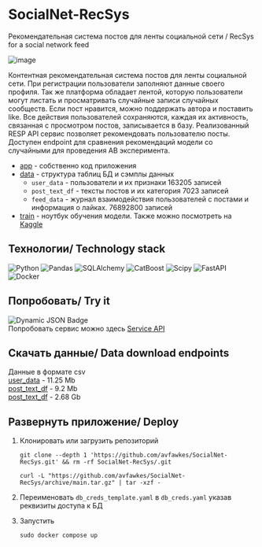 # SocialNet-RecSys
Рекомендательная система постов для ленты социальной сети / RecSys for a social network feed

![image](https://github.com/avfawkes/SocialNet-RecSys/assets/65026452/4442ec94-7e74-4326-a70b-f47a558d6944)

Контентная рекомендательная система постов для ленты социальной сети. При регистрации пользователи заполняют данные своего профиля. Так же платформа обладает лентой, которую пользователи могут листать и просматривать случайные записи случайных сообществ. Если пост нравится, можно поддержать автора и поставить like. Все действия пользователей сохраняются, каждая их активность, связанная с просмотром постов, записывается в базу. Реализованный RESP API сервис позволяет рекомендовать пользователю посты. Доступен endpoint для сравнения рекомендаций модели со случайными для проведения AB эксперимента.
 - [app](https://github.com/avfawkes/SocialNet-RecSys/tree/main/app) - собственно код приложения
 - [data](https://github.com/avfawkes/SocialNet-RecSys/tree/main/data) - структура таблиц БД и сэмплы данных
   - `user_data` - пользователи и их признаки 163205 записей
   - `post_text_df` - тексты постов и их категория 7023 записей
   - `feed_data` - журнал взаимодействия пользователей с постами и информация о лайках. 76892800 записей
 - [train](https://github.com/avfawkes/SocialNet-RecSys/tree/main/train) - ноутбук обучения модели. Также можно посмотреть на [Kaggle](https://www.kaggle.com/avfawkes/socialnet-recsys)

## Технологии/ Technology stack
<!--
![Python](https://img.shields.io/badge/Python-blue?logo=python&logoColor=%23ffd845&color=%233f7daf)
![Pandas](https://img.shields.io/badge/Pandas-%23150458?logo=pandas)
![SQLAlchemy](https://img.shields.io/badge/SQLAlchemy-blue?logo=SQLAlchemy&logoColor=black&color=%23d71f00)
![CatBoost](https://img.shields.io/badge/CatBoost-%23ffcc00)
![Scipy](https://img.shields.io/badge/Scipy-white?logo=scipy&labelColor=white)
![FastAPI](https://img.shields.io/badge/FastAPI-white?logo=fastapi)
-->
![Python](https://img.shields.io/badge/Python-%233f7daf?logo=python&logoColor=white)
![Pandas](https://img.shields.io/badge/Pandas-%23150458?logo=pandas&logoColor=white)
![SQLAlchemy](https://img.shields.io/badge/SQLAlchemy-blue?logo=SQLAlchemy&logoColor=white&color=%23d71f00)
![CatBoost](https://img.shields.io/badge/CatBoost-%23ffcc00)
![Scipy](https://img.shields.io/badge/Scipy-%230054a6?logo=scipy&logoColor=white)
![FastAPI](https://img.shields.io/badge/FastAPI-%23009485?logo=fastapi&logoColor=white)
![Docker](https://img.shields.io/badge/Docker-%231D63ED?logo=docker&logoColor=white)

## Попробовать/ Try it
![Dynamic JSON Badge](https://img.shields.io/badge/dynamic/json?url=http%3A%2F%2Fars.fvds.ru%3A5000%2Fhealthcheck&query=%24.status&style=for-the-badge&logo=fastapi&label=Service%20Healthcheck&link=http%3A%2F%2Fars.fvds.ru%3A5000%2Fhealthcheck&link=http%3A%2F%2Fars.fvds.ru%3A5000%2Fhealthcheck)  
Попробовать сервис можно здесь [Service API](http://ars.fvds.ru:5000/docs)

## Скачать данные/ Data download endpoints
Данные в формате csv  
[user_data](http://ars.fvds.ru:5000/download/user_data) - 11.25 Mb  
[post_text_df](http://ars.fvds.ru:5000/download/post_text_df) - 9.2 Mb  
[post_text_df](http://ars.fvds.ru:5000/download/feed_data) - 2.68 Gb    

## Развернуть приложение/ Deploy
1. Клонировать или загрузить репозиторий
   
    ```
    git clone --depth 1 'https://github.com/avfawkes/SocialNet-RecSys.git' && rm -rf SocialNet-RecSys/.git
    ```
    ```
    curl -L "https://github.com/avfawkes/SocialNet-RecSys/archive/main.tar.gz" | tar -xzf -
    ```
2. Переименовать `db_creds_template.yaml` в `db_creds.yaml` указав реквизиты доступа к БД
3. Запустить
    ```
    sudo docker compose up
    ```
